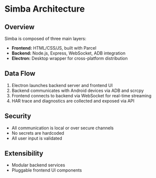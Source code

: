 # Simba Architecture

## Overview

Simba is composed of three main layers:

- **Frontend:** HTML/CSS/JS, built with Parcel
- **Backend:** Node.js, Express, WebSocket, ADB integration
- **Electron:** Desktop wrapper for cross-platform distribution

## Data Flow

1. Electron launches backend server and frontend UI
2. Backend communicates with Android devices via ADB and scrcpy
3. Frontend connects to backend via WebSocket for real-time streaming
4. HAR trace and diagnostics are collected and exposed via API

## Security

- All communication is local or over secure channels
- No secrets are hardcoded
- All user input is validated

## Extensibility

- Modular backend services
- Pluggable frontend UI components
